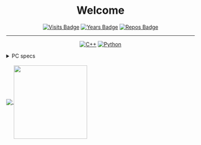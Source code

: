 <h1  align="center">Welcome</h1></p>

<div align="center">

[![Visits Badge](https://badges.pufler.dev/visits/Papr3ka/Papr3ka)](https://github.com/Papr3ka)
[![Years Badge](https://badges.pufler.dev/years/Papr3ka)](https://github.com/Papr3ka)
[![Repos Badge](https://badges.pufler.dev/repos/Papr3ka)](https://github.com/Papr3ka)


---

[![C++](https://img.shields.io/badge/-C++-00599C?style=flat-square&logo=c)](https://github.com/Papr3ka)
[![Python](https://img.shields.io/badge/-Python-black?style=flat-square&logo=Python)](https://github.com/Papr3ka)

</div>

<details>
<summary>PC specs</summary>

* I5 8600K

* GTX 1070 Ti

* Z370 Krait Gaming

* 2x 8Gb Corsair Vengance LPX

* Cryorig H7 Quad Lumi

* NZXT S340
</details>

<br />

<a href="https://github.com/Papr3ka/Papr3ka">
<img align="center" src="https://github-readme-stats.vercel.app/api?username=Papr3ka&theme=tokyonight&show_icons=true&hide_border=true height="196px" />
  
<img align="center" src="https://github-readme-stats.vercel.app/api/top-langs/?username=Papr3ka&theme=tokyonight&show_icons=true&langs_count=3&hide_border=true" height="196px"/>
</a>

</div>

